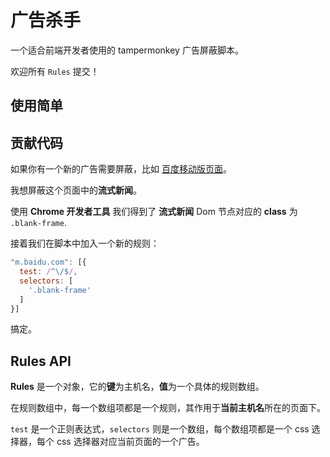 # 广告杀手

一个适合前端开发者使用的 tampermonkey 广告屏蔽脚本。

欢迎所有 `Rules` 提交！

## 使用简单

## 贡献代码

如果你有一个新的广告需要屏蔽，比如 [百度移动版页面](https://m.baidu.com/)。

我想屏蔽这个页面中的**流式新闻**。

使用 **Chrome 开发者工具** 我们得到了 **流式新闻** Dom 节点对应的 **class** 为 `.blank-frame`.

接着我们在脚本中加入一个新的规则：

```javascript
"m.baidu.com": [{
  test: /^\/$/,
  selectors: [
    '.blank-frame'
  ]
}]
```

搞定。

## Rules API

**Rules** 是一个对象，它的**键**为主机名，**值**为一个具体的规则数组。

在规则数组中，每一个数组项都是一个规则，其作用于**当前主机名**所在的页面下。

`test` 是一个正则表达式，`selectors` 则是一个数组，每个数组项都是一个 css 选择器，每个 css 选择器对应当前页面的一个广告。